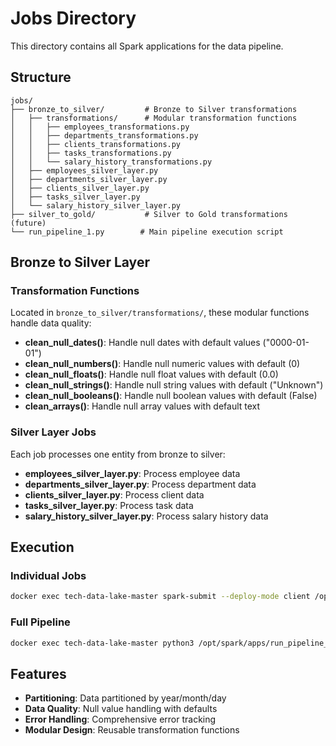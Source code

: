 # Jobs Directory

This directory contains all Spark applications for the data pipeline.

## Structure

```
jobs/
├── bronze_to_silver/         # Bronze to Silver transformations
│   ├── transformations/      # Modular transformation functions
│   │   ├── employees_transformations.py
│   │   ├── departments_transformations.py
│   │   ├── clients_transformations.py
│   │   ├── tasks_transformations.py
│   │   └── salary_history_transformations.py
│   ├── employees_silver_layer.py
│   ├── departments_silver_layer.py
│   ├── clients_silver_layer.py
│   ├── tasks_silver_layer.py
│   └── salary_history_silver_layer.py
├── silver_to_gold/           # Silver to Gold transformations (future)
└── run_pipeline_1.py        # Main pipeline execution script
```

## Bronze to Silver Layer

### Transformation Functions
Located in `bronze_to_silver/transformations/`, these modular functions handle data quality:

- **clean_null_dates()**: Handle null dates with default values ("0000-01-01")
- **clean_null_numbers()**: Handle null numeric values with default (0)
- **clean_null_floats()**: Handle null float values with default (0.0)
- **clean_null_strings()**: Handle null string values with default ("Unknown")
- **clean_null_booleans()**: Handle null boolean values with default (False)
- **clean_arrays()**: Handle null array values with default text

### Silver Layer Jobs
Each job processes one entity from bronze to silver:

- **employees_silver_layer.py**: Process employee data
- **departments_silver_layer.py**: Process department data
- **clients_silver_layer.py**: Process client data
- **tasks_silver_layer.py**: Process task data
- **salary_history_silver_layer.py**: Process salary history data

## Execution

### Individual Jobs
```bash
docker exec tech-data-lake-master spark-submit --deploy-mode client /opt/spark/jobs/bronze_to_silver/employees_silver_layer.py
```

### Full Pipeline
```bash
docker exec tech-data-lake-master python3 /opt/spark/apps/run_pipeline_1.py
```

## Features

- **Partitioning**: Data partitioned by year/month/day
- **Data Quality**: Null value handling with defaults
- **Error Handling**: Comprehensive error tracking
- **Modular Design**: Reusable transformation functions 